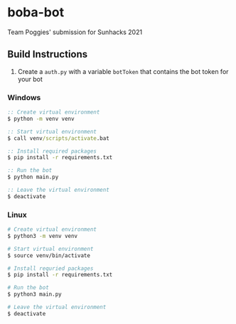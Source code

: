 # boba-bot
Team Poggies' submission for Sunhacks 2021

## Build Instructions
1. Create a `auth.py` with a variable `botToken` that contains the bot token for your bot
### Windows
```bat
:: Create virtual environment
$ python -m venv venv

:: Start virtual environment
$ call venv/scripts/activate.bat

:: Install required packages
$ pip install -r requirements.txt

:: Run the bot
$ python main.py

:: Leave the virtual environment
$ deactivate
```

### Linux
```bash
# Create virtual environment
$ python3 -m venv venv

# Start virtual environment
$ source venv/bin/activate

# Install requried packages
$ pip install -r requirements.txt

# Run the bot
$ python3 main.py

# Leave the virtual environment
$ deactivate
```